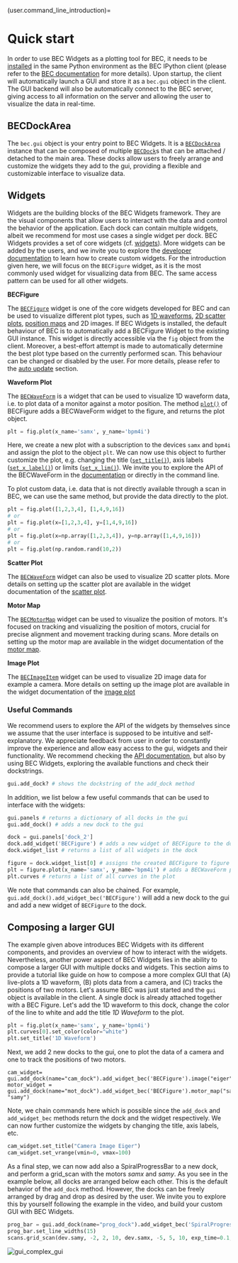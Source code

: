 (user.command_line_introduction)=
# Quick start
In order to use BEC Widgets as a plotting tool for BEC, it needs to be [installed](#user.installation) in the same Python environment as the BEC IPython client (please refer to the [BEC documentation](https://bec.readthedocs.io/en/latest/user/command_line_interface.html#start-up) for more details). Upon startup, the client will automatically launch a GUI and store it as a `bec.gui` object in the client. The GUI backend will also be automatically connect to the BEC server, giving access to all information on the server and allowing the user to visualize the data in real-time.

## BECDockArea
The `bec.gui` object is your entry point to BEC Widgets. It is a [`BECDockArea`](/api_reference/_autosummary/bec_widgets.cli.client.BECDockArea) instance that can be composed of multiple [`BECDock`](/api_reference/_autosummary/bec_widgets.cli.client.BECDock)s that can be attached / detached to the main area. These docks allow users to freely arrange and customize the widgets they add to the gui, providing a flexible and customizable interface to visualize data. 

## Widgets
Widgets are the building blocks of the BEC Widgets framework. They are the visual components that allow users to interact with the data and control the behavior of the application. Each dock can contain multiple widgets, albeit we recommend for most use cases a single widget per dock. BEC Widgets provides a set of core widgets (cf. [widgets](#user.widgets)). More widgets can be added by the users, and we invite you to explore the [developer documentation](developer.widgets) to learn how to create custom widgets.
For the introduction given here, we will focus on the `BECFigure` widget, as it is the most commonly used widget for visualizing data from BEC. The same access pattern can be used for all other widgets.

**BECFigure**

The [`BECFigure`](/api_reference/_autosummary/bec_widgets.cli.client.BECFigure) widget is one of the core widgets developed for BEC and can be used to visualize different plot types, such as [1D waveforms](user.widgets.waveform_1d), [2D scatter plots](user.widgets.scatter_2d), [position maps](user.widgets.motor_map) and 2D images. 
If BEC Widgets is installed, the default behaviour of BEC is to automatically add a BECFigure Widget to the existing GUI instance. This widget is directly accessible via the `fig` object from the client. Moreover, a best-effort attempt is made to automatically determine the best plot type based on the currently performed scan. This behaviour can be changed or disabled by the user. For more details, please refer to the [auto update](user.auto_updates) section.

<!-- We also provide two methods [`plot()`](/api_reference/_autosummary/bec_widgets.cli.client.BECFigure.rst#bec_widgets.cli.client.BECFigure.plot), [`image()`](/api_reference/_autosummary/bec_widgets.cli.client.BECFigure.rst#bec_widgets.cli.client.BECFigure.image) and [`motor_map()`](/api_reference/_autosummary/bec_widgets.cli.client.BECFigure.rst#bec_widgets.cli.client.BECFigure.motor_map) as shortcuts to add a plot, image or motor map to the BECFigure. -->

**Waveform Plot** 

 The [`BECWaveForm`](/api_reference/_autosummary/bec_widgets.cli.client.BECWaveform) is a widget that can be used to visualize 1D waveform data, i.e. to plot data of a monitor against a motor position. The method [`plot()`](/api_reference/_autosummary/bec_widgets.cli.client.BECFigure.rst#bec_widgets.cli.client.BECFigure.plot) of BECFigure adds a BECWaveForm widget to the figure, and returns the plot object. 

```python
plt = fig.plot(x_name='samx', y_name='bpm4i')
```
Here, we create a new plot with a subscription to the devices `samx` and `bpm4i` and assign the plot to the object `plt`. We can now use this object to further customize the plot, e.g. changing the title ([`set_title()`](/api_reference/_autosummary/bec_widgets.cli.client.BECWaveform.rst#bec_widgets.cli.client.BECWaveform.set_title)), axis labels ([`set_x_label()`](/api_reference/_autosummary/bec_widgets.cli.client.BECWaveform.rst#bec_widgets.cli.client.BECWaveform.set_x_label)) or limits ([`set_x_lim()`](/api_reference/_autosummary/bec_widgets.cli.client.BECWaveform.rst#bec_widgets.cli.client.BECWaveform.set_x_lim)). We invite you to explore the API of the BECWaveForm in the [documentation](user.widgets.waveform_1d) or directly in the command line.

To plot custom data, i.e. data that is not directly available through a scan in BEC, we can use the same method, but provide the data directly to the plot. 

```python
plt = fig.plot([1,2,3,4], [1,4,9,16])
# or 
plt = fig.plot(x=[1,2,3,4], y=[1,4,9,16])
# or 
plt = fig.plot(x=np.array([1,2,3,4]), y=np.array([1,4,9,16]))
# or 
plt = fig.plot(np.random.rand(10,2))
```

**Scatter Plot**

The [`BECWaveForm`](/api_reference/_autosummary/bec_widgets.cli.client.BECWaveForm) widget can also be used to visualize 2D scatter plots. More details on setting up the scatter plot are available in the widget documentation of the [scatter plot](user.widgets.scatter_2d).

**Motor Map**

The [`BECMotorMap`](/api_reference/_autosummary/bec_widgets.cli.client.BECMotorMap) widget can be used to visualize the position of motors. It's focused on tracking and visualizing the position of motors, crucial for precise alignment and movement tracking during scans. More details on setting up the motor map are available in the widget documentation of the [motor map](user.widgets.motor_map).

**Image Plot**

The [`BECImageItem`](/api_reference/_autosummary/bec_widgets.cli.client.BECImageItem) widget can be used to visualize 2D image data for example a camera. More details on setting up the image plot are available in the widget documentation of the [image plot](user.widgets.image)

### Useful Commands
We recommend users to explore the API of the widgets by themselves since we assume that the user interface is supposed to be intuitive and self-explanatory. We appreciate feedback from user in order to constantly improve the experience and allow easy access to the gui, widgets and their functionality. We recommend checking the [API documentation](user.api_reference), but also by using BEC Widgets, exploring the available functions and check their dockstrings.
```python
gui.add_dock? # shows the dockstring of the add_dock method
```

In addition, we list below a few useful commands that can be used to interface with the widgets:

```python
gui.panels # returns a dictionary of all docks in the gui
gui.add_dock() # adds a new dock to the gui

dock = gui.panels['dock_2']
dock.add_widget('BECFigure') # adds a new widget of BECFigure to the dock
dock.widget_list # returns a list of all widgets in the dock

figure = dock.widget_list[0] # assigns the created BECFigure to figure
plt = figure.plot(x_name='samx', y_name='bpm4i') # adds a BECWaveForm plot to the figure
plt.curves # returns a list of all curves in the plot
```

We note that commands can also be chained. For example, `gui.add_dock().add_widget_bec('BECFigure')` will add a new dock to the gui and add a new widget of `BECFigure` to the dock. 

## Composing a larger GUI
The example given above introduces BEC Widgets with its different components, and provides an overview of how to interact with the widgets. Nevertheless, another power aspect of BEC Widgets lies in the ability to compose a larger GUI with multiple docks and widgets. This section aims to provide a tutorial like guide on how to compose a more complex GUI that (A) live-plots a 1D waveform, (B) plots data from a camera, and (C) tracks the positions of two motors.
Let's assume BEC was just started and the `gui` object is available in the client. A single dock is already attached together with a BEC Figure. Let's add the 1D waveform to this dock, change the color of the line to white and add the title *1D Waveform* to the plot.

```python
plt = fig.plot(x_name='samx', y_name='bpm4i')
plt.curves[0].set_color(color="white")
plt.set_title('1D Waveform')
```

Next, we add 2 new docks to the gui, one to plot the data of a camera and one to track the positions of two motors. 
```ipython
cam_widget= gui.add_dock(name="cam_dock").add_widget_bec('BECFigure').image("eiger")
motor_widget = gui.add_dock(name="mot_dock").add_widget_bec('BECFigure').motor_map("samx", "samy")
```
Note, we chain commands here which is possible since the `add_dock` and `add_widget_bec` methods return the dock and the widget respectively. We can now further customize the widgets by changing the title, axis labels, etc.

```python
cam_widget.set_title("Camera Image Eiger")
cam_widget.set_vrange(vmin=0, vmax=100)
```
As a final step, we can now add also a SpiralProgressBar to a new dock, and perform a grid_scan with the motors *samx* and *samy*.
As you see in the example below, all docks are arranged below each other. This is the default behavior of the `add_dock` method. However, the docks can be freely arranged by drag and drop as desired by the user. We invite you to explore this by yourself following the example in the video, and build your custom GUI with BEC Widgets.

```python
prog_bar = gui.add_dock(name="prog_dock").add_widget_bec('SpiralProgressBar')
prog_bar.set_line_widths(15)
scans.grid_scan(dev.samy, -2, 2, 10, dev.samx, -5, 5, 10, exp_time=0.1, relative=False)
```

![gui_complex_gui](./gui_complex_gui.gif)

